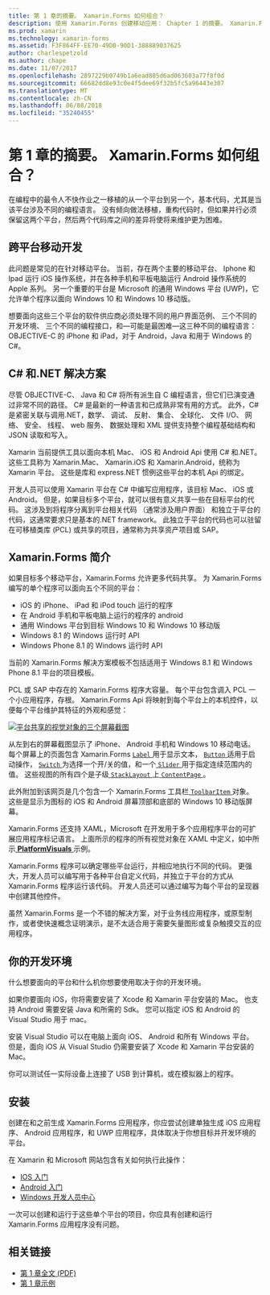 ```yaml
---
title: 第 1 章的摘要。 Xamarin.Forms 如何组合？
description: 使用 Xamarin.Forms 创建移动应用： Chapter 1 的摘要。 Xamarin.Forms 如何组合？
ms.prod: xamarin
ms.technology: xamarin-forms
ms.assetid: F3F864FF-EE70-49D0-90D1-388889037625
author: charlespetzold
ms.author: chape
ms.date: 11/07/2017
ms.openlocfilehash: 2897229b0749b1a6ead805d6ad063603a77f8f0d
ms.sourcegitcommit: 66682dd8e93c0e4f5dee69f32b5fc5a96443e307
ms.translationtype: MT
ms.contentlocale: zh-CN
ms.lasthandoff: 06/08/2018
ms.locfileid: "35240455"
---
```

# <a name="summary-of-chapter-1-how-does-xamarinforms-fit-in"></a>第 1 章的摘要。 Xamarin.Forms 如何组合？

在编程中的最令人不快作业之一移植的从一个平台到另一个，基本代码，尤其是当该平台涉及不同的编程语言。 没有倾向做法移植，重构代码时，但如果并行必须保留这两个平台，然后两个代码库之间的差异将使将来维护更为困难。

## <a name="cross-platform-mobile-development"></a>跨平台移动开发

此问题是常见的在针对移动平台。 当前，存在两个主要的移动平台、 Iphone 和 Ipad 运行 iOS 操作系统，并在各种手机和平板电脑运行 Android 操作系统的 Apple 系列。 另一个重要的平台是 Microsoft 的通用 Windows 平台 (UWP)，它允许单个程序以面向 Windows 10 和 Windows 10 移动版。

想要面向这些三个平台的软件供应商必须处理不同的用户界面范例、 三个不同的开发环境、 三个不同的编程接口，和&mdash;可能是最困难&mdash;这三种不同的编程语言： OBJECTIVE-C 的 iPhone 和 iPad，对于 Android，Java 和用于 Windows 的 C#。

## <a name="the-c-and-net-solution"></a>C# 和.NET 解决方案

尽管 OBJECTIVE-C、 Java 和 C# 将所有派生自 C 编程语言，但它们已演变通过非常不同的路径。 C# 是最新的一种语言和已成熟非常有用的方式。 此外，C# 是紧密关联与调用.NET，数学、 调试、 反射、 集合、 全球化、 文件 I/O、 网络、 安全、 线程、 web 服务、 数据处理和 XML 提供支持整个编程基础结构和JSON 读取和写入。

Xamarin 当前提供工具以面向本机 Mac、 iOS 和 Android Api 使用 C# 和.NET。 这些工具称为 Xamarin.Mac、 Xamarin.iOS 和 Xamarin.Android，统称为 Xamarin 平台。 这些是库和 express.NET 惯例这些平台的本机 Api 的绑定。

开发人员可以使用 Xamarin 平台在 C# 中编写应用程序，该目标 Mac、 iOS 或 Android。 但是，如果目标多个平台，就可以很有意义共享一些在目标平台的代码。 这涉及到将程序分离到平台相关代码 （通常涉及用户界面） 和独立于平台的代码，这通常要求只是基本的.NET framework。 此独立于平台的代码也可以驻留在可移植类库 (PCL) 或共享的项目，通常称为共享资产项目或 SAP。

## <a name="introducing-xamarinforms"></a>Xamarin.Forms 简介

如果目标多个移动平台，Xamarin.Forms 允许更多代码共享。 为 Xamarin.Forms 编写的单个程序可以面向五个不同的平台：

- iOS 的 iPhone、 iPad 和 iPod touch 运行的程序
- 在 Android 手机和平板电脑上运行的程序的 android
- 通用 Windows 平台到目标 Windows 10 和 Windows 10 移动版
- Windows 8.1 的 Windows 运行时 API
- Windows Phone 8.1 的 Windows 运行时 API

当前的 Xamarin.Forms 解决方案模板不包括适用于 Windows 8.1 和 Windows Phone 8.1 平台的项目模板。

PCL 或 SAP 中存在的 Xamarin.Forms 程序大容量。 每个平台包含调入 PCL 一个小应用程序，存根。 Xamarin.Forms Api 将映射到每个平台上的本机控件，以便每个平台维护其特征的外观和感觉：

[![平台共享的视觉对象的三个屏幕截图](images/ch01fg03-small.png "每个平台上的 Xamarin.Forms 控件")](images/ch01fg03-large.png#lightbox "Xamarin.Forms 每个平台上的控件")

从左到右的屏幕截图显示了 iPhone、 Android 手机和 Windows 10 移动电话。 每个屏幕上的页面包含 Xamarin.Forms [ `Label` ](https://developer.xamarin.com/api/type/Xamarin.Forms.Label/)用于显示文本， [ `Button` ](https://developer.xamarin.com/api/type/Xamarin.Forms.Button/)适用于启动操作， [ `Switch` ](https://developer.xamarin.com/api/type/Xamarin.Forms.Switch/)为选择一个开/关的值，和一个[ `Slider` ](https://developer.xamarin.com/api/type/Xamarin.Forms.Slider/)用于指定连续范围内的值。 这些视图的所有四个是子级[ `StackLayout` ](https://developer.xamarin.com/api/type/Xamarin.Forms.StackLayout/)上[ `ContentPage` ](https://developer.xamarin.com/api/type/Xamarin.Forms.ContentPage/)。

此外附加到该网页是几个包含一个 Xamarin.Forms 工具栏[ `ToolbarItem` ](https://developer.xamarin.com/api/type/Xamarin.Forms.ToolbarItem/)对象。 这些是显示为图标的 iOS 和 Android 屏幕顶部和底部的 Windows 10 移动版屏幕。

Xamarin.Forms 还支持 XAML，Microsoft 在开发用于多个应用程序平台的可扩展应用程序标记语言。 上面所示的程序的所有视觉对象在 XAML 中定义，如中所示[ **PlatformVisuals** ](https://github.com/xamarin/xamarin-forms-book-samples/tree/master/Chapter01/PlatformVisuals)示例。

Xamarin.Forms 程序可以确定哪些平台运行，并相应地执行不同的代码。 更强大，开发人员可以编写用于各种平台自定义代码，并独立于平台的方式从 Xamarin.Forms 程序运行该代码。 开发人员还可以通过编写为每个平台的呈现器中创建其他控件。

虽然 Xamarin.Forms 是一个不错的解决方案，对于业务线应用程序，或原型制作，或者使快速概念证明演示，是不太适合用于需要矢量图形或复杂触摸交互的应用程序。

## <a name="your-development-environment"></a>你的开发环境

什么想要面向的平台和什么机你想要使用取决于你的开发环境。

如果你要面向 iOS，你将需要安装了 Xcode 和 Xamarin 平台安装的 Mac。 也支持 Android 需要安装 Java 和所需的 Sdk。 您可以指定 iOS 和 Android 的 Visual Studio 用于 mac。

安装 Visual Studio 可以在电脑上面向 iOS、 Android 和所有 Windows 平台。 但是，面向 iOS 从 Visual Studio 仍需要安装了 Xcode 和 Xamarin 平台安装的 Mac。

你可以测试任一实际设备上连接了 USB 到计算机，或在模拟器上的程序。

## <a name="installation"></a>安装

创建在和之前生成 Xamarin.Forms 应用程序，你应尝试创建单独生成 iOS 应用程序、 Android 应用程序，和 UWP 应用程序，具体取决于你想目标并开发环境的平台。

在 Xamarin 和 Microsoft 网站包含有关如何执行此操作：

- [IOS 入门](~/ios/get-started/index.md)
- [Android 入门](~/android/get-started/index.md)
- [Windows 开发人员中心](http://dev.windows.com)

一次可以创建和运行于这些单个平台的项目，你应具有创建和运行 Xamarin.Forms 应用程序没有问题。



## <a name="related-links"></a>相关链接

- [第 1 章全文 (PDF)](https://download.xamarin.com/developer/xamarin-forms-book/XamarinFormsBook-Ch01-Apr2016.pdf)
- [第 1 章示例](https://github.com/xamarin/xamarin-forms-book-samples/tree/master/Chapter01)
